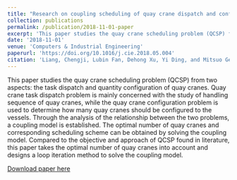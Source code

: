```yaml
---
title: "Research on coupling scheduling of quay crane dispatch and configuration in the container terminal"
collection: publications
permalink: /publication/2018-11-01-paper
excerpt: 'This paper studies the quay crane scheduling problem (QCSP) from two aspects: the task dispatch and quantity configuration of quay cranes.'
date: '2018-11-01'
venue: 'Computers & Industrial Engineering'
paperurl: 'https://doi.org/10.1016/j.cie.2018.05.004'
citation: 'Liang, Chengji, Lubin Fan, Dehong Xu, Yi Ding, and Mitsuo Gen. "Research on coupling scheduling of quay crane dispatch and configuration in the container terminal." Computers & Industrial Engineering 125 (2018): 649-657.'
---
```

This paper studies the quay crane scheduling problem (QCSP) from two aspects: the task dispatch and quantity configuration of quay cranes. Quay crane task dispatch problem is mainly concerned with the study of handling sequence of quay cranes, while the quay crane configuration problem is used to determine how many quay cranes should be configured to the vessels. Through the analysis of the relationship between the two problems, a coupling model is established. The optimal number of quay cranes and corresponding scheduling scheme can be obtained by solving the coupling model. Compared to the objective and approach of QCSP found in literature, this paper takes the optimal number of quay cranes into account and designs a loop iteration method to solve the coupling model.

[Download paper here](https://helloflb.github.io/files/QCSP.pdf)

